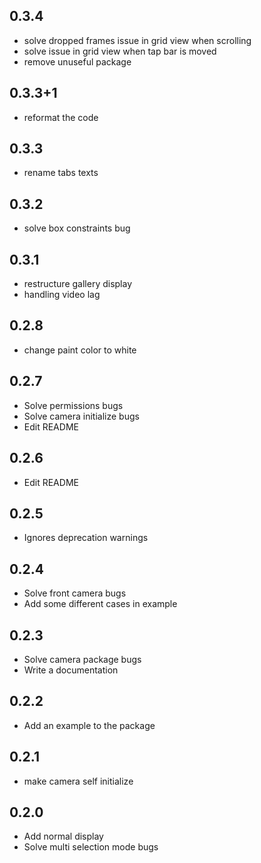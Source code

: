 ## 0.3.4
* solve dropped frames issue in grid view when scrolling
* solve issue in grid view when tap bar is moved
* remove unuseful package

## 0.3.3+1
* reformat the code
## 0.3.3
* rename tabs texts

## 0.3.2
* solve box constraints bug

## 0.3.1
* restructure gallery display
* handling video lag

## 0.2.8
* change paint color to white

## 0.2.7

* Solve permissions bugs
* Solve camera initialize bugs
* Edit README

## 0.2.6

* Edit README

## 0.2.5

* Ignores deprecation warnings

## 0.2.4

* Solve front camera bugs
* Add some different cases in example

## 0.2.3

* Solve camera package bugs
* Write a documentation

## 0.2.2

* Add an example to the package

## 0.2.1

* make camera self initialize

## 0.2.0

* Add normal display
* Solve multi selection mode bugs